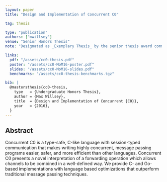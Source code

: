 ```yaml
---
layout: paper
title: "Design and Implementation of Concurrent C0"

tag: thesis

type: "publication"
authors: ["mwillsey"]
venue: "Senior Honors Thesis"
note: "Designated as _Exemplary Thesis_ by the senior thesis award committee"

links:
  pdf: "/assets/cc0-thesis.pdf"
  poster: "/assets/cc0-MoM16-poster.pdf"
  slides: "/assets/cc0-MoM16-slides.pdf"
  benchmarks: "/assets/cc0-thesis-benchmarks.tgz"

bib: |
  @mastersthesis{cc0-thesis,
    type   = {Undergraduate Honors Thesis},
    author = {Max Willsey},
    title  = {Design and Implementation of Concurrent {C0}},
    year   = {2016},
  }
---
```


## Abstract

Concurrent C0 is a type-safe, C-like language with session-typed
communication that makes writing highly concurrent, message passing
programs easier, safer, and more efficient than other
languages. Concurrent C0 presents a novel interpretation of a
forwarding operation which allows channels to be combined in a
well-defined way. We provide C- and Go-based implementations with
language based optimizations that outperform traditional message
passing techniques.
